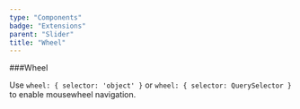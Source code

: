 ```yaml
---
type: "Components"
badge: "Extensions"
parent: "Slider"
title: "Wheel"
---
```


###Wheel

Use `wheel: { selector: 'object' }` or `wheel: { selector: QuerySelector }` to enable mousewheel navigation.

<demo>
  <demovanilla src="vanilla/demos/slider/wheel">
  </demovanilla>
</demo>
